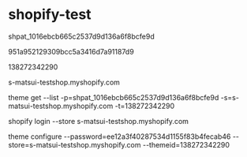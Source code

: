 # shopify-test

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

951a952129309bcc5a3416d7a91187d9


138272342290


s-matsui-testshop.myshopify.com

theme get --list -p=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 -s=s-matsui-testshop.myshopify.com -t=138272342290

shopify login --store s-matsui-testshop.myshopify.com

theme configure --password=ee12a3f40287534d1155f83b4fecab46 --store=s-matsui-testshop.myshopify.com --themeid=138272342290